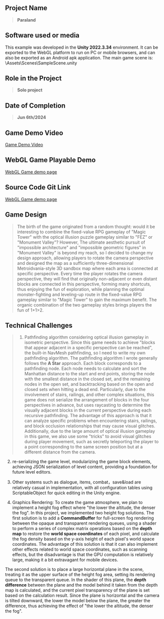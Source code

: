 ## Project Name
>**Paraland**

## Software used or media
This example was developed in the **Unity 2022.3.34** environment. It can be exported to the WebGL platform to run on PC or mobile browsers, and can also be exported as an Android apk application.
The main game scene is: \Assets\Scenes\SampleScene.unity

## Role in the Project

>**Solo project**

## Date of Completion

>**Jun 6th/2024**

## Game Demo Video

 [Game Demo Video](https://a.unity.cn/client_api/v1/buckets/24b1eaa0-ff82-4c2e-8cb8-34692c4d352c/content/paraland.mp4)

## WebGL Game Playable Demo
 [WebGL Game demo page](https://huboyuan2.github.io/paralanddemo/)

## Source Code Git Link

 [WebGL Game demo page](https://github.com/huboyuan2/Paraland-source-code.git)

## Game Design
>The birth of the game originated from a random thought: would it be interesting to combine the fixed-value RPG gameplay of "Magic Tower" with the optical illusion puzzle gameplay similar to "FEZ" or "Monument Valley"? However, The ultimate aesthetic pursuit of "impossible architecture" and "impossible geometric figures" in "Monument Valley" is beyond my reach, so I decided to change my design approach, allowing players to rotate the   camera perspective and designed the map as a sufficiently three-dimensional Metroidvania-style 3D sandbox map where each area is connected at specific perspective. Every time the player rotates the camera perspective, they will find that originally non-adjacent or even distant blocks are connected in this perspective, forming many shortcuts, thus enjoying the fun of exploration, while planning the optimal monster-fighting and leveling-up route in the fixed-value RPG gameplay similar to "Magic Tower" to gain the maximum benefit. The organic combination of the two gameplay styles brings players the fun of 1+1>2.

## Technical Challenges
>1. Pathfinding algorithm considering optical illusion gameplay in isometric perspective. Since this game needs to achieve "blocks that appear adjacent in a specific perspective can be reached", the built-in NavMesh pathfinding, so I need to write my own pathfinding algorithm. The pathfinding algorithm I wrote generally follows the **A Star** approach. Each block corresponds to a pathfinding node. Each node needs to calculate and sort the Manhattan distance to the start and end points, storing the node with the smallest distance in the closed set, and the remaining nodes in the open set, and backtracking based on the open and closed sets when hitting a dead end. Particularly, due to the involvement of stairs, railings, and other complex situations, this game does not serialize the arrangement of blocks in the four perspectives in advance, but uses raycasting to determine the visually adjacent blocks in the current perspective during each recursive pathfinding. The advantage of this approach is that it can analyze specific problems when encountering stairs, railings, and block occlusion relationships that may cause visual glitches. Additionally, due to the large amount of optical illusion gameplay in this game, we also use some "tricks" to avoid visual glitches during player movement, such as secretly teleporting the player to a point corresponding to the same screen position but at a different distance from the camera.

2. re-serializing the game level, modularizing the game block elements, achieving JSON serialization of level content, providing a foundation for future level editors.

3. Other systems such as dialogue, items, combat，save&load are relatively casual in implementation, with all configuration tables using ScriptableObject for quick editing in the Unity engine.

4. Graphics Rendering:
  To create the game atmosphere, we plan to implement a height fog effect where "the lower the altitude, the denser the fog". In this project, we implemented two height fog solutions. The first solution is to add a **CommandBuffer** for full-screen fog rendering between the opaque and transparent rendering queues, using a shader to perform a series of complex matrix operations based on the **depth map** to restore the **world space coordinates** of each pixel, and calculate the fog density based on the y-axis height of each pixel's world space coordinates. The advantage of this solution is that it can also implement other effects related to world space coordinates, such as scanning effects, but the disadvantage is that the GPU computation is relatively large, making it a bit extravagant for mobile devices. 

  The second solution is to place a large horizontal plane in the scene, treating it as the upper surface of the height fog area, setting its rendering queue to the transparent queue. In the shader of this plane, the **depth difference** between the plane and the model behind it taken from the depth map is calculated, and the current pixel transparency of the plane is set based on the calculation result. Since the plane is horizontal and the camera is tilted downward, the lower the model below the plane, the greater the difference, thus achieving the effect of "the lower the altitude, the denser the fog".

